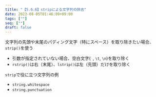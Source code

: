 ```yaml
---
title: "【5.6.6】stripによる文字列の除去"
date: 2023-08-05T01:46:09+09:00
tags: [""]
seq: [""]
draft: false
---
```


文字列の先頭や末尾のパディング文字（特にスペース）を取り除きたい場合、`strip()`を使う
- 引数が指定されていない場合、空白文字(` `, `\t`, `\n`)を取り除く
- `rstrip()`は右（末尾）、`lstrip()`は左（先頭）だけを取り除く
  
`strip`で役に立つ文字列の例
- `string.whitespace`
- `string.punctuation`